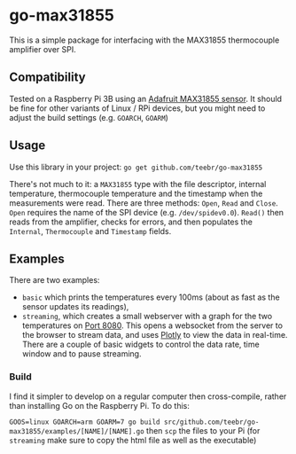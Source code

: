 # go-max31855
This is a simple package for interfacing with the MAX31855 thermocouple amplifier over SPI. 

## Compatibility
Tested on a Raspberry Pi 3B using an  [Adafruit MAX31855 sensor](https://www.adafruit.com/product/269). It should be fine for other variants of Linux / RPi devices, but you might need to adjust the build settings (e.g. `GOARCH`, `GOARM`)

## Usage
Use this library in your project: `go get github.com/teebr/go-max31855`

There's not much to it: a `MAX31855` type with the file descriptor, internal temperature, thermocouple temperature and the timestamp when the measurements were read. There are three methods: `Open`, `Read` and `Close`. `Open` requires the name of the SPI device (e.g. `/dev/spidev0.0`). `Read()` then reads from the amplifier, checks for errors, and then populates the `Internal`, `Thermocouple` and `Timestamp` fields.

## Examples
There are two examples:
- `basic` which prints the temperatures every 100ms (about as fast as the sensor updates its readings),
- `streaming`, which creates a small webserver with a graph for the two temperatures on [Port 8080](http://localhost:8080). This opens a websocket from the server to the browser to stream data, and uses [Plotly](https://github.com/plotly/plotly.js/) to view the data in real-time. There are a couple of basic widgets to control the data rate, time window and to pause streaming.

### Build
I find it simpler to develop on a regular computer then cross-compile, rather than installing Go on the Raspberry Pi. To do this:

`GOOS=linux GOARCH=arm GOARM=7 go build src/github.com/teebr/go-max31855/examples/[NAME]/[NAME].go`
then `scp` the files to your Pi (for `streaming` make sure to copy the html file as well as the executable)
